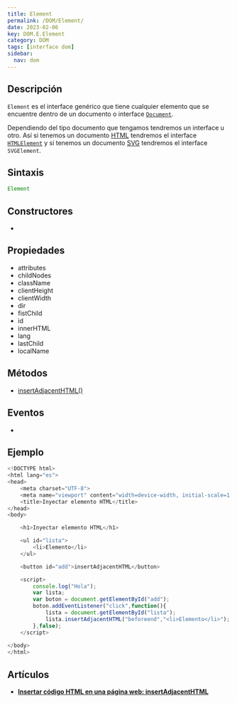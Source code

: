 ```yaml
---
title: Element
permalink: /DOM/Element/
date: 2023-02-06
key: DOM.E.Element
category: DOM
tags: [interface dom]
sidebar:
  nav: dom
---
```


## **Descripción**


`Element` es el interface genérico que tiene cualquier elemento que se encuentre dentro de un documento o interface [`Document`](https://www.w3api.com/DOM/Document/).


Dependiendo del tipo documento que tengamos tendremos un interface u otro. Así si tenemos un documento [HTML](https://manualweb.net/html/) tendremos el interface [`HTMLElement`](https://www.w3api.com/DOMHTML/HTMLElement/) y si tenemos un documento [SVG](https://www.manualweb.net/svg/) tendremos el interface `SVGElement`.


## **Sintaxis**


```javascript
Element
```


## **Constructores**

- 

## Propiedades

- attributes
- childNodes
- className
- clientHeight
- clientWidth
- dir
- fistChild
- id
- innerHTML
- lang
- lastChild
- localName

## **Métodos**

- [insertAdjacentHTML()](https://www.w3api.com/DOM/Element/insertAdjacentHTML/)

## Eventos

- 

## **Ejemplo**


```javascript
<!DOCTYPE html>
<html lang="es">
<head>
    <meta charset="UTF-8">
    <meta name="viewport" content="width=device-width, initial-scale=1.0">
    <title>Inyectar elemento HTML</title>        
</head>
<body>

    <h1>Inyectar elemento HTML</h1>

    <ul id="lista">
        <li>Elemento</li>
    </ul>

    <button id="add">insertAdjacentHTML</button>

    <script>
        console.log("Hola");
        var lista;
        var boton = document.getElementById("add");
        boton.addEventListener("click",function(){	
            lista = document.getElementById("lista");
            lista.insertAdjacentHTML("beforeend","<li>Elemento</li>");
        },false);
    </script>
    
</body>
</html>
```


## Artículos

- [**Insertar código HTML en una página web: insertAdjacentHTML**](https://lineadecodigo.com/javascript/insertar-codigo-html-en-una-pagina-web-insertadjacenthtml/)
